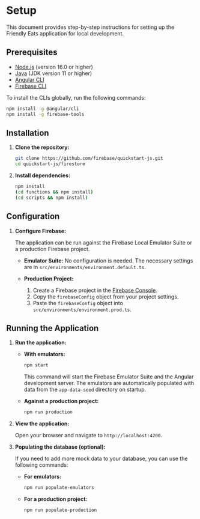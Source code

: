 # Setup

This document provides step-by-step instructions for setting up the Friendly Eats application for local development.

## Prerequisites

*   [Node.js](https://nodejs.org/en/download) (version 16.0 or higher)
*   [Java](https://jdk.java.net/) (JDK version 11 or higher)
*   [Angular CLI](https://angular.dev/cli)
*   [Firebase CLI](https://firebase.google.com/docs/cli)

To install the CLIs globally, run the following commands:

```bash
npm install -g @angular/cli
npm install -g firebase-tools
```

## Installation

1.  **Clone the repository:**

    ```bash
    git clone https://github.com/firebase/quickstart-js.git
    cd quickstart-js/firestore
    ```

2.  **Install dependencies:**

    ```bash
    npm install
    (cd functions && npm install)
    (cd scripts && npm install)
    ```

## Configuration

1.  **Configure Firebase:**

    The application can be run against the Firebase Local Emulator Suite or a production Firebase project.

    *   **Emulator Suite:** No configuration is needed. The necessary settings are in `src/environments/environment.default.ts`.

    *   **Production Project:**

        1.  Create a Firebase project in the [Firebase Console](https://console.firebase.google.com).
        2.  Copy the `firebaseConfig` object from your project settings.
        3.  Paste the `firebaseConfig` object into `src/environments/environment.prod.ts`.

## Running the Application

1.  **Run the application:**

    *   **With emulators:**

        ```bash
        npm start
        ```
        This command will start the Firebase Emulator Suite and the Angular development server. The emulators are automatically populated with data from the `app-data-seed` directory on startup.

    *   **Against a production project:**

        ```bash
        npm run production
        ```

2.  **View the application:**

    Open your browser and navigate to `http://localhost:4200`.

3.  **Populating the database (optional):**

    If you need to add more mock data to your database, you can use the following commands:

    *   **For emulators:**
        ```bash
        npm run populate-emulators
        ```

    *   **For a production project:**
        ```bash
        npm run populate-production
        ```
